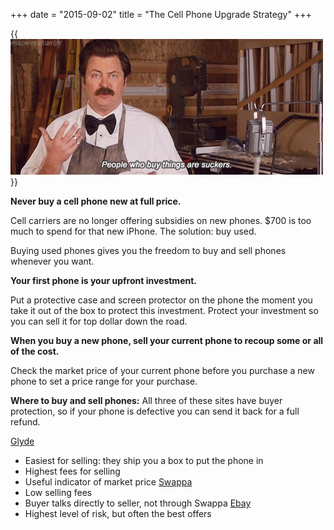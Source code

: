 +++
date = "2015-09-02"
title = "The Cell Phone Upgrade Strategy"
+++

{{<img src="peoplewhobuythings.gif" alt="People Who Buy Things Are Suckers">}}

**Never buy a cell phone new at full price.**

Cell carriers are no longer offering subsidies on new phones. $700 is too much
to spend for that new iPhone. The solution: buy used.

Buying used phones gives you the freedom to buy and sell phones whenever you want.

**Your first phone is your upfront investment.**

Put a protective case and screen protector on the phone the moment you take it
out of the box to protect this investment. Protect your investment so you can
sell it for top dollar down the road.

**When you buy a new phone, sell your current phone to recoup some or all of the
cost.**

Check the market price of your current phone before you purchase a new phone to
set a price range for your purchase.

**Where to buy and sell phones:**
All three of these sites have buyer protection, so if your phone is defective
you can send it back for a full refund.

[Glyde](http://glyde.com)
  - Easiest for selling: they ship you a box to put the phone in
  - Highest fees for selling
  - Useful indicator of market price
[Swappa](http://swappa.com)
  - Low selling fees
  - Buyer talks directly to seller, not through Swappa
[Ebay](http://ebay.com)
  - Highest level of risk, but often the best offers
